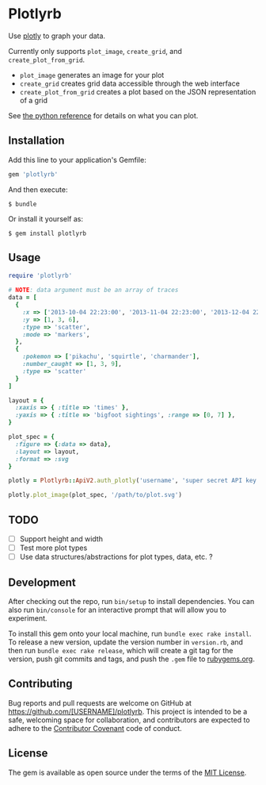 # Plotlyrb

Use [plotly](https://plot.ly) to graph your data.

Currently only supports `plot_image`, `create_grid`, and `create_plot_from_grid`.

 - `plot_image` generates an image for your plot
 - `create_grid` creates grid data accessible through the web interface
 - `create_plot_from_grid` creates a plot based on the JSON representation of a grid

See [the python reference](https://plot.ly/python/reference/) for details on what you can plot.

## Installation

Add this line to your application's Gemfile:

```ruby
gem 'plotlyrb'
```

And then execute:

    $ bundle

Or install it yourself as:

    $ gem install plotlyrb

## Usage

```ruby
require 'plotlyrb'

# NOTE: data argument must be an array of traces
data = [
  {
    :x => ['2013-10-04 22:23:00', '2013-11-04 22:23:00', '2013-12-04 22:23:00'],
    :y => [1, 3, 6],
    :type => 'scatter',
    :mode => 'markers',
  },
  {
    :pokemon => ['pikachu', 'squirtle', 'charmander'],
    :number_caught => [1, 3, 9],
    :type => 'scatter'
  }
]

layout = {
  :xaxis => { :title => 'times' },
  :yaxis => { :title => 'bigfoot sightings', :range => [0, 7] },
}

plot_spec = {
  :figure => {:data => data},
  :layout => layout,
  :format => :svg
}

plotly = Plotlyrb::ApiV2.auth_plotly('username', 'super secret API key')

plotly.plot_image(plot_spec, '/path/to/plot.svg')
```

## TODO
- [ ] Support height and width
- [ ] Test more plot types
- [ ] Use data structures/abstractions for plot types, data, etc. ?

## Development

After checking out the repo, run `bin/setup` to install dependencies. You can also run `bin/console` for an interactive prompt that will allow you to experiment.

To install this gem onto your local machine, run `bundle exec rake install`. To release a new version, update the version number in `version.rb`, and then run `bundle exec rake release`, which will create a git tag for the version, push git commits and tags, and push the `.gem` file to [rubygems.org](https://rubygems.org).

## Contributing

Bug reports and pull requests are welcome on GitHub at https://github.com/[USERNAME]/plotlyrb. This project is intended to be a safe, welcoming space for collaboration, and contributors are expected to adhere to the [Contributor Covenant](http://contributor-covenant.org) code of conduct.

## License

The gem is available as open source under the terms of the [MIT License](http://opensource.org/licenses/MIT).

